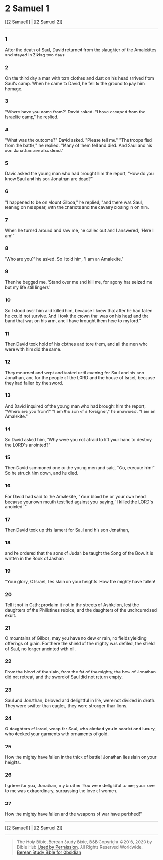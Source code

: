 # 2 Samuel 1

[[2 Samuel]] | [[2 Samuel 2]]

---

### 1
After the death of Saul, David returned from the slaughter of the Amalekites and stayed in Ziklag two days.

### 2
On the third day a man with torn clothes and dust on his head arrived from Saul's camp. When he came to David, he fell to the ground to pay him homage.

### 3
"Where have you come from?" David asked. "I have escaped from the Israelite camp," he replied.

### 4
"What was the outcome?" David asked. "Please tell me." "The troops fled from the battle," he replied. "Many of them fell and died. And Saul and his son Jonathan are also dead."

### 5
David asked the young man who had brought him the report, "How do you know Saul and his son Jonathan are dead?"

### 6
"I happened to be on Mount Gilboa," he replied, "and there was Saul, leaning on his spear, with the chariots and the cavalry closing in on him.

### 7
When he turned around and saw me, he called out and I answered, 'Here I am!'

### 8
'Who are you?' he asked. So I told him, 'I am an Amalekite.'

### 9
Then he begged me, 'Stand over me and kill me, for agony has seized me but my life still lingers.'

### 10
So I stood over him and killed him, because I knew that after he had fallen he could not survive. And I took the crown that was on his head and the band that was on his arm, and I have brought them here to my lord."

### 11
Then David took hold of his clothes and tore them, and all the men who were with him did the same.

### 12
They mourned and wept and fasted until evening for Saul and his son Jonathan, and for the people of the LORD and the house of Israel, because they had fallen by the sword.

### 13
And David inquired of the young man who had brought him the report, "Where are you from?" "I am the son of a foreigner," he answered. "I am an Amalekite."

### 14
So David asked him, "Why were you not afraid to lift your hand to destroy the LORD's anointed?"

### 15
Then David summoned one of the young men and said, "Go, execute him!" So he struck him down, and he died.

### 16
For David had said to the Amalekite, "Your blood be on your own head because your own mouth testified against you, saying, 'I killed the LORD's anointed.'"

### 17
Then David took up this lament for Saul and his son Jonathan,

### 18
and he ordered that the sons of Judah be taught the Song of the Bow. It is written in the Book of Jashar:

### 19
"Your glory, O Israel, lies slain on your heights. How the mighty have fallen!

### 20
Tell it not in Gath; proclaim it not in the streets of Ashkelon, lest the daughters of the Philistines rejoice, and the daughters of the uncircumcised exult.

### 21
O mountains of Gilboa, may you have no dew or rain, no fields yielding offerings of grain. For there the shield of the mighty was defiled, the shield of Saul, no longer anointed with oil.

### 22
From the blood of the slain, from the fat of the mighty, the bow of Jonathan did not retreat, and the sword of Saul did not return empty.

### 23
Saul and Jonathan, beloved and delightful in life, were not divided in death. They were swifter than eagles, they were stronger than lions.

### 24
O daughters of Israel, weep for Saul, who clothed you in scarlet and luxury, who decked your garments with ornaments of gold.

### 25
How the mighty have fallen in the thick of battle! Jonathan lies slain on your heights.

### 26
I grieve for you, Jonathan, my brother. You were delightful to me; your love to me was extraordinary, surpassing the love of women.

### 27
How the mighty have fallen and the weapons of war have perished!"

---

[[2 Samuel]] | [[2 Samuel 2]]

---

> The Holy Bible, Berean Study Bible, BSB
> Copyright &copy;2016, 2020 by Bible Hub
> [Used by Permission](https://berean.bible/terms.htm). All Rights Reserved Worldwide.
> [Berean Study Bible for Obsidian](https://github.com/gapmiss/berean-study-bible-for-obsidian)</small>

